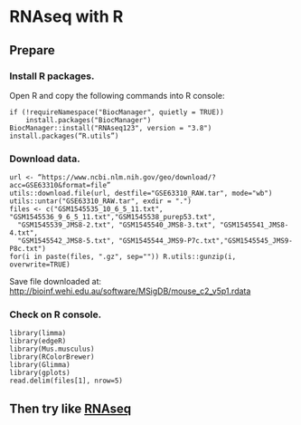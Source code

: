 # RNAseq with R
## Prepare
### Install R packages. 
Open R and copy the following commands into R console:
```
if (!requireNamespace("BiocManager", quietly = TRUE))
    install.packages("BiocManager")
BiocManager::install("RNAseq123", version = "3.8")
install.packages(“R.utils”)
```
### Download data. 
```
url <- “https://www.ncbi.nlm.nih.gov/geo/download/?acc=GSE63310&format=file” 
utils::download.file(url, destfile="GSE63310_RAW.tar", mode="wb") 
utils::untar("GSE63310_RAW.tar", exdir = ".")
files <- c("GSM1545535_10_6_5_11.txt", "GSM1545536_9_6_5_11.txt","GSM1545538_purep53.txt", 
  "GSM1545539_JMS8-2.txt", "GSM1545540_JMS8-3.txt", "GSM1545541_JMS8-4.txt", 
  "GSM1545542_JMS8-5.txt", "GSM1545544_JMS9-P7c.txt","GSM1545545_JMS9-P8c.txt")
for(i in paste(files, ".gz", sep="")) R.utils::gunzip(i, overwrite=TRUE)
```
Save file downloaded at: http://bioinf.wehi.edu.au/software/MSigDB/mouse_c2_v5p1.rdata
### Check on R console.
```
library(limma)
library(edgeR)
library(Mus.musculus)
library(RColorBrewer)
library(Glimma)
library(gplots)
read.delim(files[1], nrow=5)
```
## Then try like [RNAseq](RNAseq.Rmd/)
